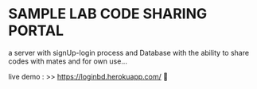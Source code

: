 # SAMPLE LAB CODE SHARING PORTAL
a server with signUp-login process and  Database with the ability to share codes with mates and for own use...

live demo  : >>  https://loginbd.herokuapp.com/ 🚀
